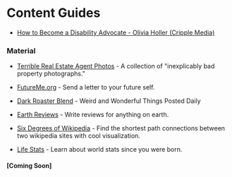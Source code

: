 # Content Guides

* [How to Become a Disability Advocate - Olivia Holler (Cripple Media)](https://cripplemedia.com/how-to-become-a-disability-advocate/)


### Material

* [Terrible Real Estate Agent Photos](https://terriblerealestateagentphotos.com/) - A collection of "inexplicably bad property photographs."

* [FutureMe.org](http://www.futureme.org/) - Send a letter to your future self.

* [Dark Roaster Blend](https://www.darkroastedblend.com/) - Weird and Wonderful Things Posted Daily

* [Earth Reviews](https://neal.fun/earth-reviews/) - Write reviews for anything on earth.

* [Six Degrees of Wikipedia](https://www.sixdegreesofwikipedia.com/) - Find the shortest path connections between two wikipedia sites with cool visualization.

* [Life Stats](https://neal.fun/life-stats/) - Learn about world stats since you were born.

#### [Coming Soon]